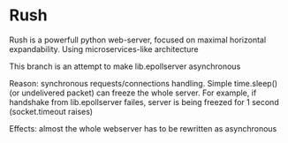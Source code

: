 # Rush
Rush is a powerfull python web-server, focused on maximal horizontal expandability. Using microservices-like architecture

This branch is an attempt to make lib.epollserver asynchronous

Reason: synchronous requests/connections handling. Simple time.sleep() (or undelivered packet) can freeze the whole server. For example, if handshake from lib.epollserver failes, server is being freezed for 1 second (socket.timeout raises)

Effects: almost the whole webserver has to be rewritten as asynchronous
